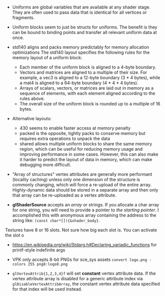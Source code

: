 - Uniforms are global variables that are available at any shader stage. They are often used to pass data that is identical for all vertices or fragments.
- Uniform blocks seem to just be structs for uniforms. The benefit is they can be bound to binding points and transfer all relevant uniform data at once.

- std140 aligns and packs memory predictably for memory allocation optimizations
    The std140 layout specifies the following rules for the memory layout of a uniform block:
    - Each member of the uniform block is aligned to a 4-byte boundary.
    - Vectors and matrices are aligned to a multiple of their size. For example, a vec3 is aligned to a 12-byte boundary (3 * 4 bytes), while a mat4 is aligned to a 64-byte boundary (4 * 4 * 4 bytes).
    - Arrays of scalars, vectors, or matrices are laid out in memory as a sequence of elements, with each element aligned according to the rules above.
    - The overall size of the uniform block is rounded up to a multiple of 16 bytes.
- Alternative layouts:
    - 430 seems to enable faster access at memory penalty
    - packed is the opposite, tightly packs to conserve memory but requires extra operations to unpack the data
    - shared allows multiple uniform blocks to share the same memory region, which can be useful for reducing memory usage and improving performance in some cases. However, this can also make it harder to predict the layout of data in memory, which can make debugging more difficult.

- "Array of structures" vertex attributes are generally more performant (locality caching) unless only one dimension of the structure is commonly changing, which will force a re-upload of the entire array. Highly-dynamic data should be stored in a separate array and then only that array can be re-uploaded as a vertex attribute.

- **glShaderSource** accepts an *array* or strings. If you allocate a char array for one string, you will need to provide a pointer to *the starting pointer*. I accomplished this with anonymous array containing the address to the string like: `(const char*[]){&shader_body}`.

Textures have 8 or 16 slots. Not sure how big each slot is. You can activate the slot 
o
- https://en.wikipedia.org/wiki/Stdarg.h#Declaring_variadic_functions for printf-style indefinite args


- VPK only accepts 8-bit PNGs for sce_sys assets
  `convert logo.png -colors 255 png8:logo8.png`

- `glVertexAttrib{1,2,3,4}f` will set **constant** vertex attribute data. If the vertex attribute array is disabled for a generic attribute index via `glDisableVertexAttribArray`, the constant vertex attribute data specified for that index will be used instead.